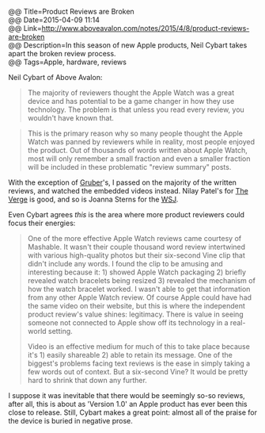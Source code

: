 @@ Title=Product Reviews are Broken  
@@ Date=2015-04-09 11:14  
@@ Link=http://www.aboveavalon.com/notes/2015/4/8/product-reviews-are-broken  
@@ Description=In this season of new Apple products, Neil Cybart takes apart the broken review process.  
@@ Tags=Apple, hardware, reviews  

Neil Cybart of Above Avalon:
>The majority of reviewers thought the Apple Watch was a great device and has potential to be a game changer in how they use technology. The problem is that unless you read every review, you wouldn't have known that.

>This is the primary reason why so many people thought the Apple Watch was panned by reviewers while in reality, most people enjoyed the product. Out of thousands of words written about Apple Watch, most will only remember a small fraction and even a smaller fraction will be included in these problematic "review summary" posts.

With the exception of [Gruber][daringfireball]'s, I passed on the majority of the written reviews, and watched the embedded videos instead. Nilay Patel's for [The Verge][youtube] is good, and so is Joanna Sterns for the [WSJ][youtube 2].

Even Cybart agrees *this* is the area where more product reviewers could focus their energies:
>One of the more effective Apple Watch reviews came courtesy of Mashable. It wasn't their couple thousand word review intertwined with various high-quality photos but their six-second Vine clip that didn't include any words. I found the clip to be amusing and interesting because it: 1) showed Apple Watch packaging 2) briefly revealed watch bracelets being resized 3) revealed the mechanism of how the watch bracelet worked. I wasn't able to get that information from any other Apple Watch review. Of course Apple could have had the same video on their website, but this is where the independent product review's value shines: legitimacy. There is value in seeing someone not connected to Apple show off its technology in a real-world setting. 
>
>Video is an effective medium for much of this to take place because it's 1) easily shareable 2) able to retain its message. One of the biggest's problems facing text reviews is the ease in simply taking a few words out of context. But a six-second Vine? It would be pretty hard to shrink that down any further.

I suppose it was inevitable that there would be seemingly so-so reviews, after all, this is about as 'Version 1.0' an Apple product has ever been this close to release. Still, Cybart makes a great point: almost all of the praise for the device is buried in negative prose. 

[daringfireball]: http://daringfireball.net/2015/04/the_apple_watch
[youtube]: https://www.youtube.com/watch?v=noZAqbn92gM
[youtube 2]: https://www.youtube.com/watch?v=SAXRJPbT-5M